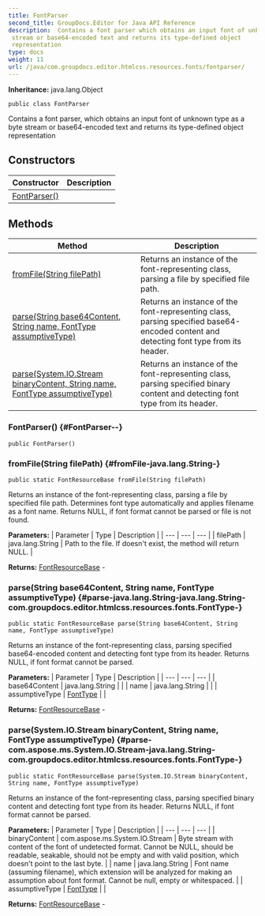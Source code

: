 ```yaml
---
title: FontParser
second_title: GroupDocs.Editor for Java API Reference
description:  Contains a font parser which obtains an input font of unknown type as a byte
 stream or base64-encoded text and returns its type-defined object
 representation
type: docs
weight: 11
url: /java/com.groupdocs.editor.htmlcss.resources.fonts/fontparser/
---
```

**Inheritance:**
java.lang.Object
```
public class FontParser
```

Contains a font parser, which obtains an input font of unknown type as a byte stream or base64-encoded text and returns its type-defined object representation
## Constructors

| Constructor | Description |
| --- | --- |
| [FontParser()](#FontParser--) |  |
## Methods

| Method | Description |
| --- | --- |
| [fromFile(String filePath)](#fromFile-java.lang.String-) | Returns an instance of the font-representing class, parsing a file by specified file path. |
| [parse(String base64Content, String name, FontType assumptiveType)](#parse-java.lang.String-java.lang.String-com.groupdocs.editor.htmlcss.resources.fonts.FontType-) | Returns an instance of the font-representing class, parsing specified base64-encoded content and detecting font type from its header. |
| [parse(System.IO.Stream binaryContent, String name, FontType assumptiveType)](#parse-com.aspose.ms.System.IO.Stream-java.lang.String-com.groupdocs.editor.htmlcss.resources.fonts.FontType-) | Returns an instance of the font-representing class, parsing specified binary content and detecting font type from its header. |
### FontParser() {#FontParser--}
```
public FontParser()
```


### fromFile(String filePath) {#fromFile-java.lang.String-}
```
public static FontResourceBase fromFile(String filePath)
```


Returns an instance of the font-representing class, parsing a file by specified file path. Determines font type automatically and applies filename as a font name. Returns NULL, if font format cannot be parsed or file is not found.

**Parameters:**
| Parameter | Type | Description |
| --- | --- | --- |
| filePath | java.lang.String | Path to the file. If doesn't exist, the method will return NULL. |

**Returns:**
[FontResourceBase](../../com.groupdocs.editor.htmlcss.resources.fonts/fontresourcebase) - 
### parse(String base64Content, String name, FontType assumptiveType) {#parse-java.lang.String-java.lang.String-com.groupdocs.editor.htmlcss.resources.fonts.FontType-}
```
public static FontResourceBase parse(String base64Content, String name, FontType assumptiveType)
```


Returns an instance of the font-representing class, parsing specified base64-encoded content and detecting font type from its header. Returns NULL, if font format cannot be parsed.

**Parameters:**
| Parameter | Type | Description |
| --- | --- | --- |
| base64Content | java.lang.String |  |
| name | java.lang.String |  |
| assumptiveType | [FontType](../../com.groupdocs.editor.htmlcss.resources.fonts/fonttype) |  |

**Returns:**
[FontResourceBase](../../com.groupdocs.editor.htmlcss.resources.fonts/fontresourcebase) - 
### parse(System.IO.Stream binaryContent, String name, FontType assumptiveType) {#parse-com.aspose.ms.System.IO.Stream-java.lang.String-com.groupdocs.editor.htmlcss.resources.fonts.FontType-}
```
public static FontResourceBase parse(System.IO.Stream binaryContent, String name, FontType assumptiveType)
```


Returns an instance of the font-representing class, parsing specified binary content and detecting font type from its header. Returns NULL, if font format cannot be parsed.

**Parameters:**
| Parameter | Type | Description |
| --- | --- | --- |
| binaryContent | com.aspose.ms.System.IO.Stream | Byte stream with content of the font of undetected format. Cannot be NULL, should be readable, seakable, should not be empty and with valid position, which doesn't point to the last byte. |
| name | java.lang.String | Font name (assuming filename), which extension will be analyzed for making an assumption about font format. Cannot be null, empty or whitespaced. |
| assumptiveType | [FontType](../../com.groupdocs.editor.htmlcss.resources.fonts/fonttype) |  |

**Returns:**
[FontResourceBase](../../com.groupdocs.editor.htmlcss.resources.fonts/fontresourcebase) - 
